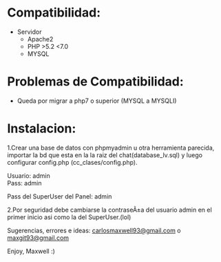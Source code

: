 # Compatibilidad:
- Servidor
    - Apache2     
    - PHP >5.2 <7.0     
    - MYSQL 


# Problemas de Compatibilidad:
* Queda por migrar a php7 o superior (MYSQL a MYSQLI)


# Instalacion:
1.Crear una base de datos con phpmyadmin u otra herramienta parecida, importar la bd que esta en la la raiz del chat(database_lv.sql) y luego configurar config.php (cc_clases/config.php).

Usuario: admin    
Pass: admin

Pass del SuperUser del Panel: admin

2.Por seguridad debe cambiarse la contraseÃ±a del usuario admin en el primer inicio asi como la del SuperUser.(lol)

Sugerencias, errores e ideas:
carlosmaxwell93@gmail.com o maxgit93@gmail.com

Enjoy, Maxwell :)
